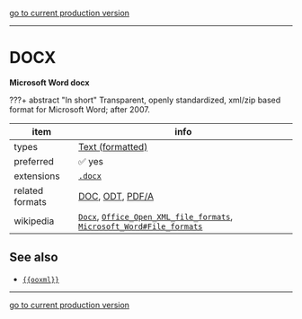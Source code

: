 [go to current production version]({{preferredFormats}})

---



# DOCX

**Microsoft Word docx**

???+ abstract "In short"
    Transparent, openly standardized, xml/zip based format for Microsoft Word; after 2007.

item | info
--- | ---
types | [Text (formatted)](../dataTypes/textFormatted.md)
preferred | ✅ yes
extensions | [`.docx`](../extensions/docx.md)
related formats | [DOC](../fileFormats/doc.md), [ODT](../fileFormats/odt.md), [PDF/A](../fileFormats/pdfa.md)
wikipedia | [`Docx`]({{wikipedia}}/Docx), [`Office_Open_XML_file_formats`]({{wikipedia}}/Office_Open_XML_file_formats), [`Microsoft_Word#File_formats`]({{wikipedia}}/Microsoft_Word#File_formats)



## See also
*   [`{{ooxml}}`]({{ooxml}})




---

[go to current production version]({{preferredFormats}})
